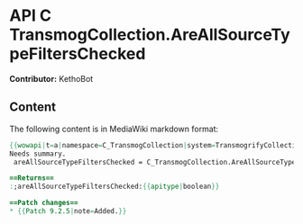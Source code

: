 # API C TransmogCollection.AreAllSourceTypeFiltersChecked

**Contributor:** KethoBot

## Content

The following content is in MediaWiki markdown format:

```mediawiki
{{wowapi|t=a|namespace=C_TransmogCollection|system=TransmogrifyCollection}}
Needs summary.
 areAllSourceTypeFiltersChecked = C_TransmogCollection.AreAllSourceTypeFiltersChecked()

==Returns==
:;areAllSourceTypeFiltersChecked:{{apitype|boolean}}

==Patch changes==
* {{Patch 9.2.5|note=Added.}}
```